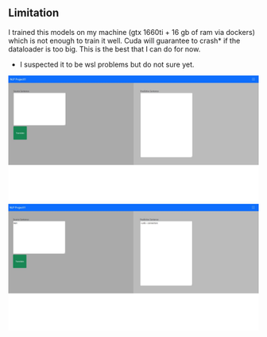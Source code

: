 ## Limitation
I trained this models on my machine (gtx 1660ti + 16 gb of ram via dockers) which is not enough to train it well.
Cuda will guarantee to crash* if the dataloader is too big. This is the best that I can do for now.

* I suspected it to be wsl problems but do not sure yet.

<img src ='fig/pic1.jpg'>
<img src ='fig/pic2.jpg'>
